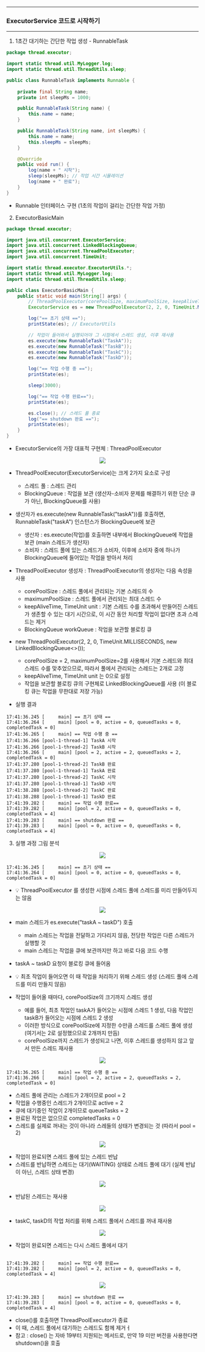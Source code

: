 -----
### ExecutorService 코드로 시작하기
-----
1. 1초간 대기하는 간단한 작업 생성 - RunnableTask
```java
package thread.executor;

import static thread.util.MyLogger.log;
import static thread.util.ThreadUtils.sleep;

public class RunnableTask implements Runnable {
    
    private final String name;
    private int sleepMs = 1000;

    public RunnableTask(String name) {
        this.name = name;
    }

    public RunnableTask(String name, int sleepMs) {
        this.name = name;
        this.sleepMs = sleepMs;
    }

    @Override
    public void run() {
        log(name + " 시작");
        sleep(sleepMs); // 작업 시간 시뮬레이션
        log(name + " 완료");
    }
}
```
  - Runnable 인터페이스 구현 (1초의 작업이 걸리는 간단한 작업 가정)

2. ExecutorBasicMain
```java
package thread.executor;

import java.util.concurrent.ExecutorService;
import java.util.concurrent.LinkedBlockingQueue;
import java.util.concurrent.ThreadPoolExecutor;
import java.util.concurrent.TimeUnit;

import static thread.executor.ExecutorUtils.*;
import static thread.util.MyLogger.log;
import static thread.util.ThreadUtils.sleep;

public class ExecutorBasicMain {
    public static void main(String[] args) {
        // ThreadPoolExecutor(corePoolSize, maximumPoolSize, keepAliveTime, TimeUnit, BlockingQueue)
        ExecutorService es = new ThreadPoolExecutor(2, 2, 0, TimeUnit.MILLISECONDS, new LinkedBlockingQueue<>());

        log("== 초기 상태 ==");
        printState(es); // ExecutorUtils

        // 작업이 들어와서 실행되어야 그 시점에서 스레드 생성, 이후 재사용
        es.execute(new RunnableTask("TaskA"));
        es.execute(new RunnableTask("TaskB"));
        es.execute(new RunnableTask("TaskC"));
        es.execute(new RunnableTask("TaskD"));

        log("== 작업 수행 중 ==");
        printState(es);

        sleep(3000);

        log("== 작업 수행 완료==");
        printState(es);

        es.close(); // 스레드 풀 종료
        log("== shutdown 완료 ==");
        printState(es);
    }
}
```
  - ExecutorService의 가장 대표적 구현체 : ThreadPoolExecutor

<div align="center">
<img src="https://github.com/user-attachments/assets/167a6503-e990-4828-a0b0-44ac57953d55">
</div>

  - ThreadPoolExecutor(ExecutorService)는 크게 2가지 요소로 구성
    + 스레드 풀 : 스레드 관리
    + BlockingQueue : 작업을 보관 (생산자-소비자 문제를 해결하기 위한 단순 큐가 아닌, BlockingQueue를 사용)

  - 생산자가 es.execute(new RunnableTask("taskA"))를 호출하면, RunnableTask("taskA") 인스턴스가 BlockingQueue에 보관
     + 생산자 : es.execute(작업)를 호출하면 내부에서 BlockingQueue에 작업을 보관 (main 스레드가 생산자)
     + 소비자 : 스레드 풀에 있는 스레드가 소비자, 이후에 소비자 중에 하나가 BlockingQueue에 들어있는 작업을 받아서 처리

  - ThreadPoolExecutor 생성자 : ThreadPoolExecutor의 생성자는 다음 속성을 사용
     + corePoolSize : 스레드 풀에서 관리되는 기본 스레드의 수
     + maximumPoolSize : 스레드 풀에서 관리되는 최대 스레드 수
     + keepAliveTime, TimeUnit unit : 기본 스레드 수를 초과해서 만들어진 스레드가 생존할 수 있는 대기 시간으로, 이 시간 동안 처리할 작업이 없다면 초과 스레드는 제거
     + BlockingQueue workQueue : 작업을 보관할 블로킹 큐
    
  - new ThreadPoolExecutor(2, 2, 0, TimeUnit.MILLISECONDS, new LinkedBlockingQueue<>());
     + corePoolSize = 2, maximumPoolSize=2를 사용해서 기본 스레드와 최대 스레드 수를 맞추었으므로, 따라서 풀에서 관리되는 스레드는 2개로 고정
     + keepAliveTime, TimeUnit unit 는 0으로 설정
     + 작업을 보관할 블로킹 큐의 구현체로 LinkedBlockingQueue를 사용 (이 블로킹 큐는 작업을 무한대로 저장 가능)

  - 실행 결과
```
17:41:36.245 [     main] == 초기 상태 ==
17:41:36.264 [     main] [pool = 0, active = 0, queuedTasks = 0, completedTask = 0]
17:41:36.265 [     main] == 작업 수행 중 ==
17:41:36.266 [pool-1-thread-1] TaskA 시작
17:41:36.266 [pool-1-thread-2] TaskB 시작
17:41:36.266 [     main] [pool = 2, active = 2, queuedTasks = 2, completedTask = 0]
17:41:37.280 [pool-1-thread-2] TaskB 완료
17:41:37.280 [pool-1-thread-1] TaskA 완료
17:41:37.280 [pool-1-thread-2] TaskC 시작
17:41:37.280 [pool-1-thread-1] TaskD 시작
17:41:38.288 [pool-1-thread-2] TaskC 완료
17:41:38.288 [pool-1-thread-1] TaskD 완료
17:41:39.282 [     main] == 작업 수행 완료==
17:41:39.282 [     main] [pool = 2, active = 0, queuedTasks = 0, completedTask = 4]
17:41:39.283 [     main] == shutdown 완료 ==
17:41:39.283 [     main] [pool = 0, active = 0, queuedTasks = 0, completedTask = 4]
```

3. 실행 과정 그림 분석
<div align="center">
<img src="https://github.com/user-attachments/assets/deef2c50-e894-47c6-991e-94ac6474cdb2">
</div>

```
17:41:36.245 [     main] == 초기 상태 ==
17:41:36.264 [     main] [pool = 0, active = 0, queuedTasks = 0, completedTask = 0]
```
  - 💡 ThreadPoolExecutor 를 생성한 시점에 스레드 풀에 스레드를 미리 만들어두지는 않음

<div align="center">
<img src="https://github.com/user-attachments/assets/3d047b8c-6e75-473a-83a8-21d354a2f437">
</div>

  - main 스레드가 es.execute("taskA ~ taskD") 호출
    + main 스레드는 작업을 전달하고 기다리지 않음, 전당한 작업은 다른 스레드가 실행할 것
    + main 스레드는 작업을 큐에 보관까지만 하고 바로 다음 코드 수행

  - taskA ~ taskD 요청이 블로킹 큐에 들어옴
  - 💡 최초 작업이 들어오면 이 때 작업을 처리하기 위해 스레드 생성 (스레드 풀에 스레드를 미리 만들지 않음)
  - 작업이 들어올 때마다, corePoolSize의 크기까지 스레드 생성
    + 예를 들어, 최초 작업인 taskA가 들어오는 시점에 스레드 1 생성, 다음 작업인 taskB가 들어오는 시점에 스레드 2 생성
    + 이러한 방식으로 corePoolSize에 지정한 수만큼 스레드를 스레드 풀에 생성 (여기서는 2로 설정했으므로 2개까지 만듬)
    + corePoolSize까지 스레드가 생성되고 나면, 이후 스레드를 생성하지 않고 앞서 만든 스레드 재사용

<div align="center">
<img src="https://github.com/user-attachments/assets/d3ccd816-0f02-46bd-a9be-d5ed229d61e6">
</div>

```
17:41:36.265 [     main] == 작업 수행 중 ==
17:41:36.266 [     main] [pool = 2, active = 2, queuedTasks = 2, completedTask = 0]
```
  - 스레드 풀에 관리는 스레드가 2개이므로 pool = 2
  - 작업을 수행중인 스레드가 2개이므로 active = 2
  - 큐에 대기중인 작업이 2개이므로 queueTasks = 2
  - 완료된 작업은 없으므로 completedTasks = 0
  - 스레드를 실제로 꺼내는 것이 아니라 스레들의 상태가 변경되는 것 (따라서 pool = 2)

<div align="center">
<img src="https://github.com/user-attachments/assets/23b7527b-979e-49db-8053-9db2a8584d62">
</div>

  - 작업이 완료되면 스레드 풀에 있는 스레드 반납
  - 스레드를 반납하면 스레드는 대기(WAITING) 상태로 스레드 풀에 대기 (실제 반납이 아닌, 스레드 상태 변경)

<div align="center">
<img src="https://github.com/user-attachments/assets/b8abded6-3203-428b-903f-8328c9d962f6">
</div>

  - 반납된 스레드는 재사용

<div align="center">
<img src="https://github.com/user-attachments/assets/60fd0e15-8e66-4687-a04e-590df7a2b7d1">
</div>

  - taskC, taskD의 작업 처리를 위해 스레드 풀에서 스레드를 꺼내 재사용

<div align="center">
<img src="https://github.com/user-attachments/assets/6369984c-d384-4bb8-a0f8-7e4dfb7b51aa">
</div>

  - 작업이 완료되면 스레드는 다시 스레드 풀에서 대기
```

17:41:39.282 [     main] == 작업 수행 완료==
17:41:39.282 [     main] [pool = 2, active = 0, queuedTasks = 0, completedTask = 4]
```

<div align="center">
<img src="https://github.com/user-attachments/assets/5ef02d71-2abb-4df2-91d2-fb83a04c5a9f">
</div>

```
17:41:39.283 [     main] == shutdown 완료 ==
17:41:39.283 [     main] [pool = 0, active = 0, queuedTasks = 0, completedTask = 4]
```
  - close()를 호출하면 ThreadPoolExecutor가 종료
  - 이 때, 스레드 풀에서 대기하는 스레드도 함께 제거ㅓ
  - 참고 : close() 는 자바 19부터 지원되는 메서드로, 만약 19 미만 버전을 사용한다면 shutdown()을 호출

